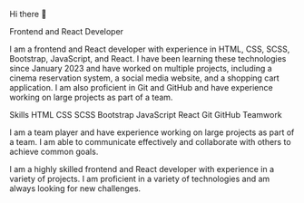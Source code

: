  Hi there 👋


Frontend and React Developer

I am a frontend and React developer with experience in HTML, CSS, SCSS, Bootstrap, JavaScript, and React. I have been learning these technologies since January 2023 and have worked on multiple projects, including a cinema reservation system, a social media website, and a shopping cart application. I am also proficient in Git and GitHub and have experience working on large projects as part of a team.

Skills
HTML
CSS
SCSS
Bootstrap
JavaScript
React
Git
GitHub
Teamwork

I am a team player and have experience working on large projects as part of a team. I am able to communicate effectively and collaborate with others to achieve common goals.

I am a highly skilled frontend and React developer with experience in a variety of projects. I am proficient in a variety of technologies and am always looking for new challenges.

